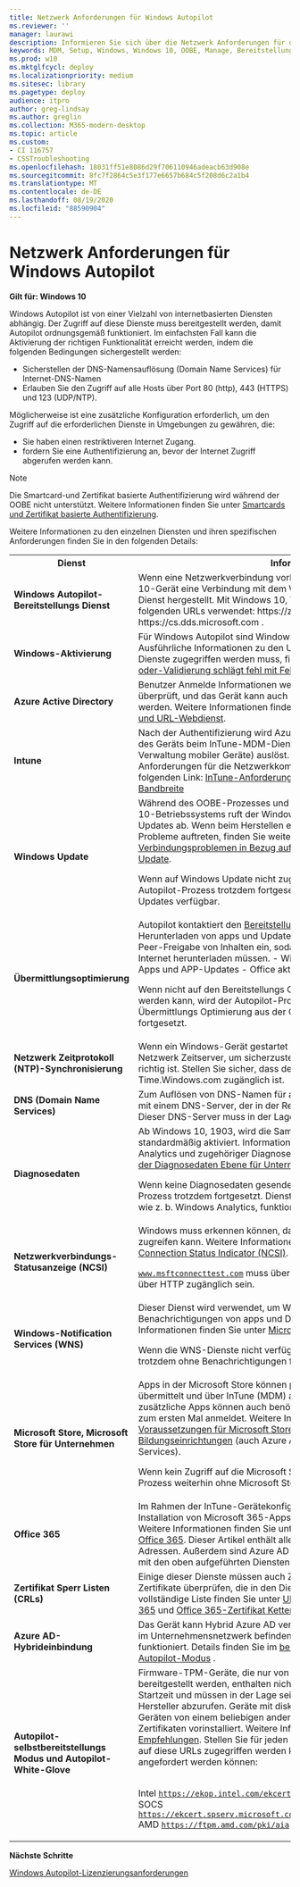 ```yaml
---
title: Netzwerk Anforderungen für Windows Autopilot
ms.reviewer: ''
manager: laurawi
description: Informieren Sie sich über die Netzwerk Anforderungen für die Windows Autopilot-Bereitstellung.
keywords: MDM, Setup, Windows, Windows 10, OOBE, Manage, Bereitstellung, Autopilot, ZTD, Zero-Touchscreen, Partner, msfb, InTune
ms.prod: w10
ms.mktglfcycl: deploy
ms.localizationpriority: medium
ms.sitesec: library
ms.pagetype: deploy
audience: itpro
author: greg-lindsay
ms.author: greglin
ms.collection: M365-modern-desktop
ms.topic: article
ms.custom:
- CI 116757
- CSSTroubleshooting
ms.openlocfilehash: 18031ff51e8086d29f706110946adeacb63d908e
ms.sourcegitcommit: 8fc7f2864c5e3f177e6657b684c5f208d6c2a1b4
ms.translationtype: MT
ms.contentlocale: de-DE
ms.lasthandoff: 08/19/2020
ms.locfileid: "88590904"
---
```

# <a name="windows-autopilot-networking-requirements"></a>Netzwerk Anforderungen für Windows Autopilot

**Gilt für: Windows 10**

Windows Autopilot ist von einer Vielzahl von internetbasierten Diensten abhängig. Der Zugriff auf diese Dienste muss bereitgestellt werden, damit Autopilot ordnungsgemäß funktioniert. Im einfachsten Fall kann die Aktivierung der richtigen Funktionalität erreicht werden, indem die folgenden Bedingungen sichergestellt werden:

- Sicherstellen der DNS-Namensauflösung (Domain Name Services) für Internet-DNS-Namen
- Erlauben Sie den Zugriff auf alle Hosts über Port 80 (http), 443 (HTTPS) und 123 (UDP/NTP).

Möglicherweise ist eine zusätzliche Konfiguration erforderlich, um den Zugriff auf die erforderlichen Dienste in Umgebungen zu gewähren, die:
- Sie haben einen restriktiveren Internet Zugang.
- fordern Sie eine Authentifizierung an, bevor der Internet Zugriff abgerufen werden kann. 

> [!NOTE]
> Die Smartcard-und Zertifikat basierte Authentifizierung wird während der OOBE nicht unterstützt. Weitere Informationen finden Sie unter [Smartcards und Zertifikat basierte Authentifizierung](https://docs.microsoft.com/azure/active-directory/devices/azureadjoin-plan#smartcards-and-certificate-based-authentication).

Weitere Informationen zu den einzelnen Diensten und ihren spezifischen Anforderungen finden Sie in den folgenden Details:

<table><th>Dienst<th>Information
<tr><td><b>Windows Autopilot-Bereitstellungs Dienst<b><td>Wenn eine Netzwerkverbindung vorhanden ist, wird von jedem Windows 10-Gerät eine Verbindung mit dem Windows Autopilot-Bereitstellungs Dienst hergestellt. Mit Windows 10, Version 1903 und höher, werden die folgenden URLs verwendet: https://ztd.dds.microsoft.com , https://cs.dds.microsoft.com . <br>

<tr><td><b>Windows-Aktivierung<b><td>Für Windows Autopilot sind Windows-Aktivierungs Dienste erforderlich. Ausführliche Informationen zu den URLs, auf die für die Aktivierungs Dienste zugegriffen werden muss, finden Sie unter <a href="https://support.microsoft.com/help/921471/windows-activation-or-validation-fails-with-error-code-0x8004fe33">Windows-Aktivierung oder-Validierung schlägt fehl mit Fehlercode 0x8004FE33</a>.<br>

<tr><td><b>Azure Active Directory<b><td>Benutzer Anmelde Informationen werden von Azure Active Directory überprüft, und das Gerät kann auch mit Azure Active Directory verknüpft werden. Weitere Informationen finden Sie unter <a href="https://docs.microsoft.com/office365/enterprise/office-365-ip-web-service">Office 365-IP-Adresse und URL-Webdienst</a>.
<tr><td><b>Intune<b><td>Nach der Authentifizierung wird Azure Active Directory die Registrierung des Geräts beim InTune-MDM-Dienst (Mobile Device Management, Verwaltung mobiler Geräte) auslöst. Weitere Informationen zu den Anforderungen für die Netzwerkkommunikation finden Sie unter dem folgenden Link: <a href="https://docs.microsoft.com/intune/network-bandwidth-use#network-communication-requirements">InTune-Anforderungen für die Netzwerkkonfiguration und Bandbreite</a>
<tr><td><b>Windows Update<b><td>Während des OOBE-Prozesses und nach der Konfiguration des Windows 10-Betriebssystems ruft der Windows Update-Dienst erforderliche Updates ab. Wenn beim Herstellen einer Verbindung mit Windows Update Probleme auftreten, finden Sie weitere Informationen unter <a href="https://support.microsoft.com/help/818018/how-to-solve-connection-problems-concerning-windows-update-or-microsof">Beheben von Verbindungsproblemen in Bezug auf Windows Update oder Microsoft Update</a>.<br>

Wenn auf Windows Update nicht zugegriffen werden kann, wird der Autopilot-Prozess trotzdem fortgesetzt, aber es sind keine kritischen Updates verfügbar.

<tr><td><b>Übermittlungsoptimierung<b><td>Autopilot kontaktiert den <a href="https://docs.microsoft.com/windows/deployment/update/waas-delivery-optimization">Bereitstellungs Optimierungs</a> Dienst beim Herunterladen von apps und Updates. Dieser Kontakt richtet die Peer-zu-Peer-Freigabe von Inhalten ein, sodass nur wenige Geräte diese aus dem Internet herunterladen müssen.
- Windows Updates - Microsoft Store Apps und APP-Updates - Office aktualisiert - InTune Win32-apps<br>

Wenn nicht auf den Bereitstellungs Optimierungs Dienst zugegriffen werden kann, wird der Autopilot-Prozess weiterhin mit Downloads zur Übermittlungs Optimierung aus der Cloud (ohne Peer-to-Peer) fortgesetzt.

<tr><td><b>Netzwerk Zeitprotokoll (NTP)-Synchronisierung<b><td>Wenn ein Windows-Gerät gestartet wird, kommuniziert es mit einem Netzwerk Zeitserver, um sicherzustellen, dass die Uhrzeit auf dem Gerät richtig ist. Stellen Sie sicher, dass der UDP-Port 123 für Time.Windows.com zugänglich ist.
<tr><td><b>DNS (Domain Name Services)<b><td>Zum Auflösen von DNS-Namen für alle Dienste kommuniziert das Gerät mit einem DNS-Server, der in der Regel über DHCP bereitgestellt wird. Dieser DNS-Server muss in der Lage sein, Internet Namen aufzulösen.
<tr><td><b>Diagnosedaten<b><td>Ab Windows 10, 1903, wird die Sammlung von Diagnosedaten standardmäßig aktiviert. Informationen zum Deaktivieren von Windows Analytics und zugehöriger Diagnosefunktionen finden Sie unter <a href="https://docs.microsoft.com/windows/privacy/configure-windows-diagnostic-data-in-your-organization#manage-enterprise-diagnostic-data-level">Verwalten der Diagnosedaten Ebene für Unternehmen</a>.<br>

Wenn keine Diagnosedaten gesendet werden können, wird der Autopilot-Prozess trotzdem fortgesetzt. Dienste, die von Diagnosedaten abhängen, wie z. b. Windows Analytics, funktionieren jedoch nicht.
<tr><td><b>Netzwerkverbindungs-Statusanzeige (NCSI)<b><td>Windows muss erkennen können, dass das Gerät auf das Internet zugreifen kann. Weitere Informationen finden Sie unter <a href="https://docs.microsoft.com/windows/privacy/manage-connections-from-windows-operating-system-components-to-microsoft-services#14-network-connection-status-indicator">Network Connection Status Indicator (NCSI)</a>.

<code>www.msftconnecttest.com</code> muss über DNS aufgelöst werden können und über HTTP zugänglich sein.
<tr><td><b>Windows-Notification Services (WNS)<b><td>Dieser Dienst wird verwendet, um Windows das Empfangen von Benachrichtigungen von apps und Diensten zu ermöglichen. Weitere Informationen finden Sie unter <a href="https://docs.microsoft.com/windows/privacy/manage-connections-from-windows-operating-system-components-to-microsoft-services#26-microsoft-store">Microsoft Store</a>.<br>

Wenn die WNS-Dienste nicht verfügbar sind, wird der Autopilot-Prozess trotzdem ohne Benachrichtigungen fortgesetzt.
<tr><td><b>Microsoft Store, Microsoft Store für Unternehmen<b><td>Apps in der Microsoft Store können per pushübertragung auf das Gerät übermittelt und über InTune (MDM) ausgelöst werden.APP-Updates und zusätzliche Apps können auch benötigt werden, wenn sich der Benutzer zum ersten Mal anmeldet. Weitere Informationen finden Sie unter <a href="https://docs.microsoft.com/microsoft-store/prerequisites-microsoft-store-for-business">Voraussetzungen für Microsoft Store für Unternehmen und Bildungseinrichtungen</a> (auch Azure AD und Windows Notification Services).<br>

Wenn kein Zugriff auf die Microsoft Store möglich ist, wird der Autopilot-Prozess weiterhin ohne Microsoft Store-Apps ausgeführt.

<tr><td><b>Office 365<b><td>Im Rahmen der InTune-Gerätekonfiguration ist möglicherweise die Installation von Microsoft 365-Apps für Unternehmen erforderlich. Weitere Informationen finden Sie unter <a href="https://support.office.com/article/Office-365-URLs-and-IP-address-ranges-8548a211-3fe7-47cb-abb1-355ea5aa88a2">URLs und IP-Adressbereiche von Office 365</a>. Dieser Artikel enthält alle Office-Dienste, DNS-Namen und IP-Adressen. Außerdem sind Azure AD und andere Dienste enthalten, die sich mit den oben aufgeführten Diensten überlappen können.
<tr><td><b>Zertifikat Sperr Listen (CRLs)<b><td>Einige dieser Dienste müssen auch Zertifikat Sperr Listen (CRLs) für Zertifikate überprüfen, die in den Diensten verwendet werden.Eine vollständige Liste finden Sie unter <a href="https://support.office.com/article/Office-365-URLs-and-IP-address-ranges-8548a211-3fe7-47cb-abb1-355ea5aa88a2#bkmk_crl">URLs und IP-Adressbereiche für Office 365</a> und <a href="https://aka.ms/o365chains">Office 365-Zertifikat Ketten</a>.
<tr><td><b>Azure AD-Hybrideinbindung<b><td>Das Gerät kann Hybrid Azure AD verknüpft sein. Der Computer sollte sich im Unternehmensnetzwerk befinden, damit Hybrid Azure AD beitreten funktioniert. Details finden Sie im <a href="user-driven.md#user-driven-mode-for-hybrid-azure-active-directory-join">benutzergesteuerten Windows Autopilot-Modus</a> .
<tr><td><b>Autopilot-selbstbereitstellungs Modus und Autopilot-White-Glove<b><td>Firmware-TPM-Geräte, die nur von Intel, AMD oder Qualcomm bereitgestellt werden, enthalten nicht alle benötigten Zertifikate zur Startzeit und müssen in der Lage sein, Sie bei der ersten Verwendung vom Hersteller abzurufen. Geräte mit diskreten TPM-Chips (einschließlich Geräten von einem beliebigen anderen Hersteller) werden mit diesen Zertifikaten vorinstalliert. Weitere Informationen finden Sie unter <a href="https://docs.microsoft.com/windows/security/information-protection/tpm/tpm-recommendations">TPM-Empfehlungen</a>. Stellen Sie für jeden firmwaretpm-Anbieter sicher, dass auf diese URLs zugegriffen werden kann, damit Zertifikate erfolgreich angefordert werden können:

 <br>Intel <code>https://ekop.intel.com/ekcertservice</code>
 <br>SOCS <code>https://ekcert.spserv.microsoft.com/EKCertificate/GetEKCertificate/v1</code>
 <br>AMD <code>https://ftpm.amd.com/pki/aia</code>

</table>

**Nächste Schritte**

[Windows Autopilot-Lizenzierungsanforderungen](licensing-requirements.md)

